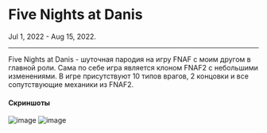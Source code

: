 # Five Nights at Danis
Jul 1, 2022 - Aug 15, 2022.

------------


Five Nights at Danis - шуточная пародия на игру FNAF с моим другом в главной роли. Сама по себе игра является клоном FNAF2 с небольшими изменениями. В игре присутствуют 10 типов врагов, 2 концовки и все сопутствующие механики из FNAF2.

#### Скриншоты
![image](https://github.com/LeGGioN-ru/Five-Nights-At-Daniss/assets/78662261/788810da-5882-4990-9ada-c8506e73bb30)
![image](https://github.com/LeGGioN-ru/Five-Nights-At-Daniss/assets/78662261/0c6f8d46-f362-41ab-952d-6837722d8ab5)
